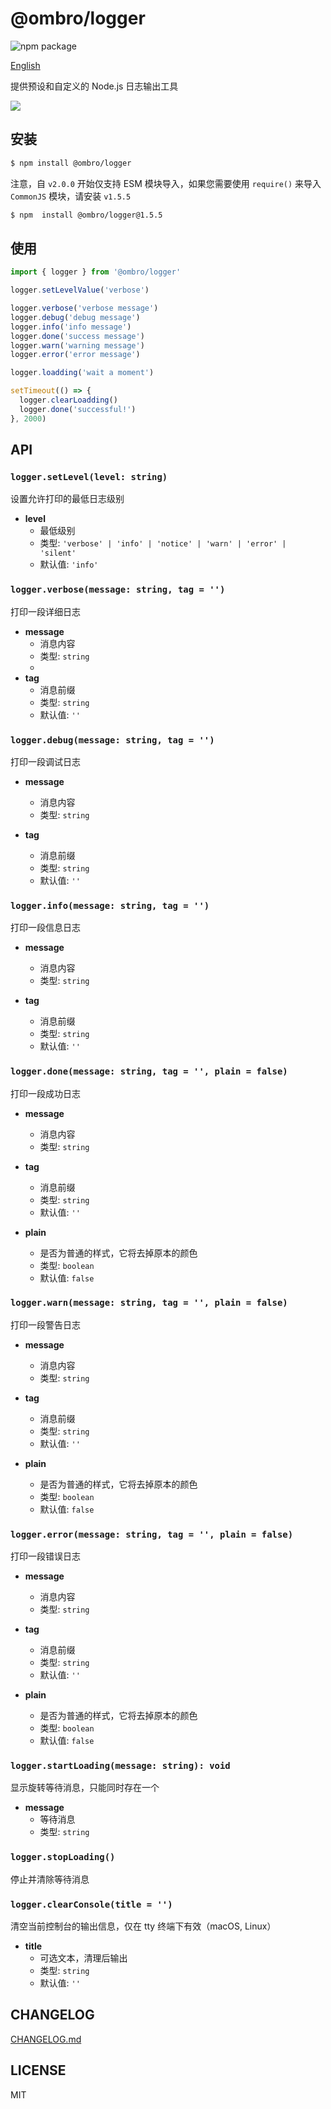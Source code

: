 # @ombro/logger

![npm package](https://badgen.net/npm/v/@ombro/logger)

[English](./README.md)

提供预设和自定义的 Node.js 日志输出工具

![](./docs/console.png)

## 安装

```sh
$ npm install @ombro/logger
```

注意，自 `v2.0.0` 开始仅支持 ESM 模块导入，如果您需要使用 `require()` 来导入 `CommonJS` 模块，请安装 `v1.5.5`

```sh
$ npm  install @ombro/logger@1.5.5
```

## 使用

```js
import { logger } from '@ombro/logger'

logger.setLevelValue('verbose')

logger.verbose('verbose message')
logger.debug('debug message')
logger.info('info message')
logger.done('success message')
logger.warn('warning message')
logger.error('error message')

logger.loadding('wait a moment')

setTimeout(() => {
  logger.clearLoadding()
  logger.done('successful!')
}, 2000)
```

## API

### `logger.setLevel(level: string)`

设置允许打印的最低日志级别

- **level**
  - 最低级别
  - 类型: `'verbose' | 'info' | 'notice' | 'warn' | 'error' | 'silent'`
  - 默认值: `'info'`

### `logger.verbose(message: string, tag = '')`

打印一段详细日志

- **message**
  - 消息内容
  - 类型: `string`
  -
- **tag**
  - 消息前缀
  - 类型: `string`
  - 默认值: `''`

### `logger.debug(message: string, tag = '')`

打印一段调试日志

- **message**

  - 消息内容
  - 类型: `string`

- **tag**
  - 消息前缀
  - 类型: `string`
  - 默认值: `''`

### `logger.info(message: string, tag = '')`

打印一段信息日志

- **message**

  - 消息内容
  - 类型: `string`

- **tag**
  - 消息前缀
  - 类型: `string`
  - 默认值: `''`

### `logger.done(message: string, tag = '', plain = false)`

打印一段成功日志

- **message**

  - 消息内容
  - 类型: `string`

- **tag**

  - 消息前缀
  - 类型: `string`
  - 默认值: `''`

- **plain**
  - 是否为普通的样式，它将去掉原本的颜色
  - 类型: `boolean`
  - 默认值: `false`

### `logger.warn(message: string, tag = '', plain = false)`

打印一段警告日志

- **message**

  - 消息内容
  - 类型: `string`

- **tag**

  - 消息前缀
  - 类型: `string`
  - 默认值: `''`

- **plain**
  - 是否为普通的样式，它将去掉原本的颜色
  - 类型: `boolean`
  - 默认值: `false`

### `logger.error(message: string, tag = '', plain = false)`

打印一段错误日志

- **message**

  - 消息内容
  - 类型: `string`

- **tag**

  - 消息前缀
  - 类型: `string`
  - 默认值: `''`

- **plain**
  - 是否为普通的样式，它将去掉原本的颜色
  - 类型: `boolean`
  - 默认值: `false`

### `logger.startLoading(message: string): void`

显示旋转等待消息，只能同时存在一个

- **message**
  - 等待消息
  - 类型: `string`

### `logger.stopLoading()`

停止并清除等待消息

### `logger.clearConsole(title = '')`

清空当前控制台的输出信息，仅在 tty 终端下有效（macOS, Linux）

- **title**
  - 可选文本，清理后输出
  - 类型: `string`
  - 默认值: `''`

## CHANGELOG

[CHANGELOG.md](./CHANGELOG.md)

## LICENSE

MIT
